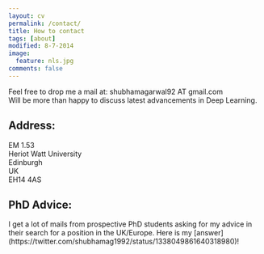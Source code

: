```yaml
---
layout: cv
permalink: /contact/
title: How to contact
tags: [about]
modified: 8-7-2014
image:
  feature: nls.jpg
comments: false
---
```



<section>

Feel free to drop me a mail at:
shubhamagarwal92 AT gmail.com
<br />
Will be more than happy to discuss latest advancements in Deep Learning.
<br />

<h2>Address:</h2>
EM 1.53
<br />
Heriot Watt University
<br />
Edinburgh
<br />
UK
<br />
EH14 4AS

<h2>PhD Advice:</h2>
I get a lot of mails from prospective PhD students asking for my advice in their search for a position in the UK/Europe. Here is my [answer](https://twitter.com/shubhamag1992/status/1338049861640318980)!

</section>


    

